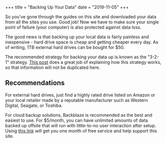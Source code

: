 +++
title = "Backing Up Your Data"
date = "2019-11-05"
+++

So you've gone through the guides on this site and downloaded your data from all the sites you use. Good job! Now we have to make sure your single point of failure (your computer) is also protected against data loss.

The good news is that backing up your local data is fairly painless and inexpensive - hard drive space is cheap and getting cheaper every day. As of writing, 1TB external hard drives can be bought for $50. 

The recommended strategy for backing your data up is known as the "3-2-1" strategy. [This post](https://www.backblaze.com/blog/the-3-2-1-backup-strategy/) does a great job of explaining how this strategy works, so that information will not be duplicated here.

## Recommendations

For external hard drives, just find a highly rated drive listed on Amazon or your local retailer made by a reputable manufacturer such as Western Digital, Seagate, or Toshiba. 

For cloud backup solutions, Backblaze is recommended as the best and easiest to use. For $5/month, you can have unlimited amounts of data backed up offsite that will run with little-to-no user interaction after setup. Using [this link](https://secure.backblaze.com/r/01ccbt) will get you one month of free service and help support this site.